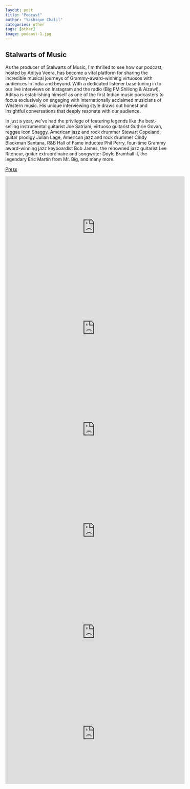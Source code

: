 ```yaml
---
layout: post
title: "Podcast"
author: "Yashique Chalil"
categories: other
tags: [other]
image: podcast-1.jpg
---
```


## Stalwarts of Music

As the producer of Stalwarts of Music, I'm thrilled to see how our podcast, hosted by Aditya Veera, has become a vital platform for sharing the incredible musical journeys of Grammy-award-winning virtuosos with audiences in India and beyond. With a dedicated listener base tuning in to our live interviews on Instagram and the radio (Big FM Shillong & Aizawl), Aditya is establishing himself as one of the first Indian music podcasters to focus exclusively on engaging with internationally acclaimed musicians of Western music. His unique interviewing style draws out honest and insightful conversations that deeply resonate with our audience.

In just a year, we've had the privilege of featuring legends like the best-selling instrumental guitarist Joe Satriani, virtuoso guitarist Guthrie Govan, reggae icon Shaggy, American jazz and rock drummer Stewart Copeland, guitar prodigy Julian Lage, American jazz and rock drummer Cindy Blackman Santana, R&B Hall of Fame inductee Phil Perry, four-time Grammy award-winning jazz keyboardist Bob James, the renowned jazz guitarist Lee Ritenour, guitar extraordinaire and songwriter Doyle Bramhall II, the legendary Eric Martin from Mr. Big, and many more.

<a href="https://www.adiveera.com/press">Press</a>

<iframe width="560" height="315" src="https://www.youtube.com/embed/quvglE10xEA?si=rarK39_pSHobI9rR" title="YouTube video player" frameborder="0" allow="accelerometer; autoplay; clipboard-write; encrypted-media; gyroscope; picture-in-picture; web-share" referrerpolicy="strict-origin-when-cross-origin" allowfullscreen></iframe>

<iframe width="560" height="315" src="https://www.youtube.com/embed/z8Y3pm3qJrE?si=7jPo26t4MDzpIXA9" title="YouTube video player" frameborder="0" allow="accelerometer; autoplay; clipboard-write; encrypted-media; gyroscope; picture-in-picture; web-share" referrerpolicy="strict-origin-when-cross-origin" allowfullscreen></iframe>

<iframe width="560" height="315" src="https://www.youtube.com/embed/G5uYEytQo_A?si=_WXY4uTXzEsPTfhu" title="YouTube video player" frameborder="0" allow="accelerometer; autoplay; clipboard-write; encrypted-media; gyroscope; picture-in-picture; web-share" referrerpolicy="strict-origin-when-cross-origin" allowfullscreen></iframe>

<iframe width="560" height="315" src="https://www.youtube.com/embed/80FAq6Uy6Ho?si=rOThDZ3UfjHTKqPZ" title="YouTube video player" frameborder="0" allow="accelerometer; autoplay; clipboard-write; encrypted-media; gyroscope; picture-in-picture; web-share" referrerpolicy="strict-origin-when-cross-origin" allowfullscreen></iframe>

<iframe width="560" height="315" src="https://www.youtube.com/embed/4IfnJKqua4E?si=iIzUJ1P_90EzG7M6" title="YouTube video player" frameborder="0" allow="accelerometer; autoplay; clipboard-write; encrypted-media; gyroscope; picture-in-picture; web-share" referrerpolicy="strict-origin-when-cross-origin" allowfullscreen></iframe>

<iframe width="560" height="315" src="https://www.youtube.com/embed/meR6pjJ_rSg?si=FVnnOJjNftfie2Fl" title="YouTube video player" frameborder="0" allow="accelerometer; autoplay; clipboard-write; encrypted-media; gyroscope; picture-in-picture; web-share" referrerpolicy="strict-origin-when-cross-origin" allowfullscreen></iframe>
